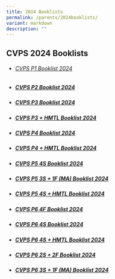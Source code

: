 ```yaml
---
title: 2024 Booklists
permalink: /parents/2024booklists/
variant: markdown
description: ""
---
```

## **CVPS 2024 Booklists**
* ###### [CVPS P1 Booklist 2024](/files/2024%20Booklists/cvps%20p1%20booklist%202024.pdf)
* ##### [**CVPS P2 Booklist 2024**](/files/2024%20Booklists/cvps%20p2%20booklist%202024.pdf)
* ##### [**CVPS P3 Booklist 2024**](/files/2024%20Booklists/cvps%20p3%20booklist%202024.pdf)
* ##### [**CVPS P3 + HMTL Booklist 2024**](/files/2024%20Booklists/cvps%20p3%20(hmt)%20booklist%202024.pdf)
* ##### [**CVPS P4 Booklist 2024**](/files/2024%20Booklists/cvps%20p4%20booklist%202024.pdf)
* ##### [**CVPS P4 + HMTL Booklist 2024**](/files/2024%20Booklists/cvps%20p4%20(hmt)%20booklist%202024.pdf)
* ##### [**CVPS P5 4S Booklist 2024**](/files/2024%20Booklists/cvps%20p5%20(4s)%20booklist%202024.pdf)
* ##### [**CVPS P5 3S + 1F (MA) Booklist 2024**](/files/2024%20Booklists/cvps%20p5%20(3s1f-ma).pdf)
* ##### [**CVPS P5 4S + HMTL Booklist 2024**](/files/2024%20Booklists/cvps%20p5%20(4s%20and%20hmt)%20booklist%202024.pdf)
* ##### [**CVPS P6 4F Booklist 2024**](/files/2024%20Booklists/cvps%20p6%20(4f)%20booklist%202024.pdf)
* ##### [**CVPS P6 4S Booklist 2024**](/files/2024%20Booklists/cvps%20p6%20(4s)%20booklist%202024.pdf)
* ##### [**CVPS P6 4S + HMTL Booklist 2024**](/files/2024%20Booklists/cvps%20p6%20(4s%20and%20hmt)%20booklist%202024.pdf)
* ##### [**CVPS P6 2S + 2F Booklist 2024**](/files/2024%20Booklists/cvps%20p6%20(2s&2f)%20booklist%202024.pdf)
* ##### [**CVPS P6 3S + 1F (MA) Booklist 2024**](/files/2024%20Booklists/cvps%20p6%20(3s1f-ma)%20booklist%202024.pdf)